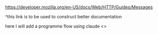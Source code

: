 https://developer.mozilla.org/en-US/docs/Web/HTTP/Guides/Messages

^this link is to be used to construct better documentation

here I will add a programme flow using claude <>